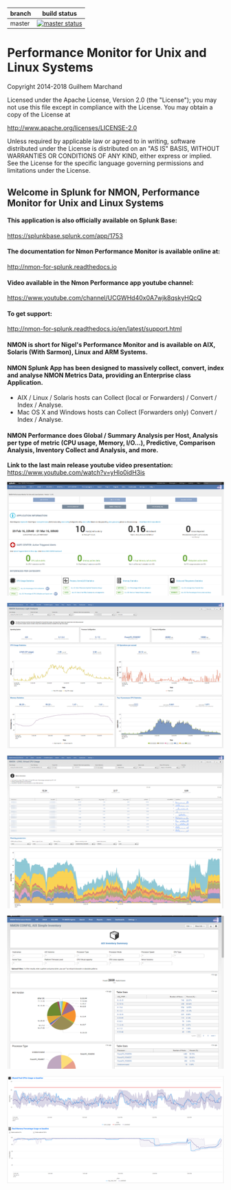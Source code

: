 | branch | build status |
| ---    | ---          |
| master | [![master status](https://circleci.com/gh/guilhemmarchand/nmon-for-splunk/tree/master.svg?style=svg)](https://circleci.com/gh/guilhemmarchand/nmon-for-splunk/tree/master)

# Performance Monitor for Unix and Linux Systems

Copyright 2014-2018 Guilhem Marchand

Licensed under the Apache License, Version 2.0 (the "License");
you may not use this file except in compliance with the License.
You may obtain a copy of the License at

http://www.apache.org/licenses/LICENSE-2.0

Unless required by applicable law or agreed to in writing, software
distributed under the License is distributed on an "AS IS" BASIS,
WITHOUT WARRANTIES OR CONDITIONS OF ANY KIND, either express or implied.
See the License for the specific language governing permissions and
limitations under the License.

## Welcome in Splunk for NMON, Performance Monitor for Unix and Linux Systems

#### This application is also officially available on Splunk Base:

https://splunkbase.splunk.com/app/1753

#### The documentation for Nmon Performance Monitor is available online at:

http://nmon-for-splunk.readthedocs.io

#### Video available in the Nmon Performance app youtube channel:
https://www.youtube.com/channel/UCGWHd40x0A7wjk8qskyHQcQ

#### To get support:

http://nmon-for-splunk.readthedocs.io/en/latest/support.html

#### NMON is short for Nigel's Performance Monitor and is available on AIX, Solaris (With Sarmon), Linux and ARM Systems.

#### NMON Splunk App has been designed to massively collect, convert, index and analyse NMON Metrics Data, providing an Enterprise class Application. 

* AIX / Linux / Solaris hosts can Collect (local or Forwarders) / Convert / Index / Analyse.
* Mac OS X and Windows hosts can Collect (Forwarders only) Convert / Index / Analyse.

#### NMON Performance does Global / Summary Analysis per Host, Analysis per type of metric (CPU usage, Memory, I/O...), Predictive, Comparison Analysis, Inventory Collect and Analysis, and more.

**Link to the last main release youtube video presentation:** https://www.youtube.com/watch?v=yHlo0idH3is

![screen1](./docs/img/screen001.png)

![screen2](./docs/img/screen002.png)

![screen3](./docs/img/screen003.png)

![screen4](./docs/img/screen004.png)

![screen5](./docs/img/screen005.png)